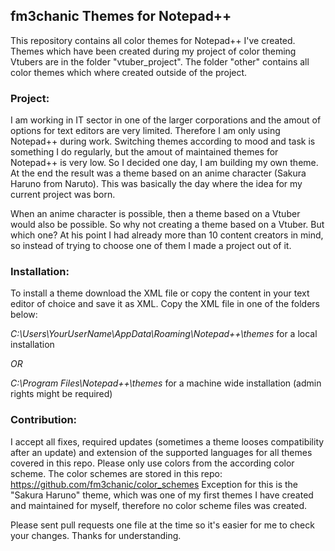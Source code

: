 ## fm3chanic Themes for Notepad++

This repository contains all color themes for Notepad++ I've created.
Themes which have been created during my project of color theming Vtubers are in the folder "vtuber_project". The folder "other" contains all color themes which where created outside of the project.

### Project:

I am working in IT sector in one of the larger corporations and the amout of options for text editors are very limited. Therefore I am only using Notepad++ during work. Switching themes according to mood and task is something I do regularly, but the amout of maintained themes for Notepad++ is very low.
So I decided one day, I am building my own theme. At the end the result was a theme based on an anime character  (Sakura Haruno from Naruto). This was basically the day where the idea for my current project was born.

When an anime character is possible, then a theme based on a Vtuber would also be possible. So why not creating a theme based on a Vtuber. But which one? 
At his point I had already more than 10 content creators in mind, so instead of trying to choose one of them I made a project out of it.

### Installation:

To install a theme download the XML file or copy the content in your text editor of choice and save it as XML. 
Copy the XML file in one of the folders below:

*C:\Users\YourUserName\AppData\Roaming\Notepad++\themes*
for a local installation

*OR*

*C:\Program Files\Notepad++\themes*
for a machine wide installation (admin rights might be required)

### Contribution:

I accept all fixes, required updates (sometimes a theme looses compatibility after an update) and extension of the supported languages for all themes covered in this repo.
Please only use colors from the according color scheme. The color schemes are stored in this repo: https://github.com/fm3chanic/color_schemes 
Exception for this is the "Sakura Haruno" theme, which was one of my first themes I have created and maintained for myself, therefore no color scheme files was created. 

Please sent pull requests one file at the time so it's easier for me to check your changes. Thanks for understanding.